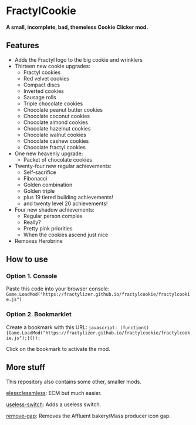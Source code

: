 # FractylCookie
**A small, incomplete, bad, themeless Cookie Clicker mod.**
## Features
- Adds the Fractyl logo to the big cookie and wrinklers
- Thirteen new cookie upgrades: 
  - Fractyl cookies
  - Red velvet cookies
  - Compact discs
  - Inverted cookies
  - Sausage rolls
  - Triple chocolate cookies
  - Chocolate peanut butter cookies
  - Chocolate coconut cookies
  - Chocolate almond cookies
  - Chocolate hazelnut cookies
  - Chocolate walnut cookies
  - Chocolate cashew cookies
  - Chocolate fractyl cookies
- One new heavenly upgrade:
  - Packet of chocolate cookies
- Twenty-four new regular achievements:
  - Self-sacrifice
  - Fibonacci
  - Golden combination
  - Golden triple
  - plus 19 tiered building achievements!
  - and twenty level 20 achievements!
- Four new shadow achievements: 
  - Regular person complex
  - Really?
  - Pretty pink priorities
  - When the cookies ascend just nice
- Removes Herobrine
## How to use
### Option 1. Console
Paste this code into your browser console: `Game.LoadMod("https://fractylizer.github.io/fractylcookie/fractylcookie.js")`
### Option 2. Bookmarklet
Create a bookmark with this URL: `javascript: (function(){Game.LoadMod("https://fractylizer.github.io/fractylcookie/fractylcookie.js");}());`

Click on the bookmark to activate the mod.
## More stuff
This repository also contains some other, smaller mods.

[elessclessmless](other-mods/elessclessmless/README.md): ECM but much easier.

[useless-switch](other-mods/useless-switch/README.md): Adds a useless switch.

[remove-gap](other-mods/useless-switch/README.md): Removes the Affluent bakery/Mass producer icon gap.
